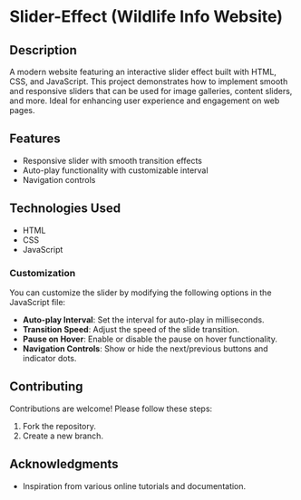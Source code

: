 # Slider-Effect (Wildlife Info Website)

## Description
A modern website featuring an interactive slider effect built with HTML, CSS, and JavaScript. This project demonstrates how to implement smooth and responsive sliders that can be used for image galleries, content sliders, and more. Ideal for enhancing user experience and engagement on web pages.

## Features
- Responsive slider with smooth transition effects
- Auto-play functionality with customizable interval
- Navigation controls 

## Technologies Used
- HTML
- CSS
- JavaScript

### Customization
You can customize the slider by modifying the following options in the JavaScript file:
- **Auto-play Interval**: Set the interval for auto-play in milliseconds.
- **Transition Speed**: Adjust the speed of the slide transition.
- **Pause on Hover**: Enable or disable the pause on hover functionality.
- **Navigation Controls**: Show or hide the next/previous buttons and indicator dots.

## Contributing
Contributions are welcome! Please follow these steps:
1. Fork the repository.
2. Create a new branch.

## Acknowledgments
- Inspiration from various online tutorials and documentation.
